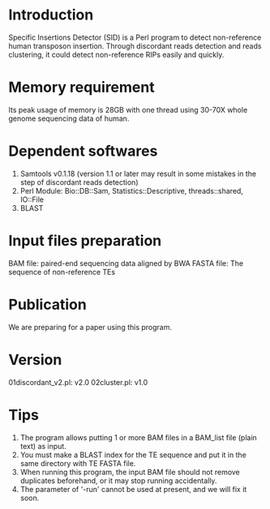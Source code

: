 Introduction
==================
Specific Insertions Detector (SID) is a Perl program to detect non-reference human transposon insertion. Through discordant reads detection and reads clustering, it could detect non-reference RIPs easily and quickly.

Memory requirement
==================
Its peak usage of memory is 28GB with one thread using 30-70X whole genome sequencing data of human.


Dependent softwares
==================
1. Samtools v0.1.18 (version 1.1 or later may result in some mistakes in the step of discordant reads detection) 
2. Perl Module: Bio::DB::Sam, Statistics::Descriptive, threads::shared, IO::File 
3. BLAST 


Input files preparation
==================
BAM file: paired-end sequencing data aligned by BWA 
FASTA file: The sequence of non-reference TEs


Publication
==================
We are preparing for a paper using this program.

Version
==================
01discordant_v2.pl: v2.0
02cluster.pl: v1.0

Tips
==================
1. The program allows putting 1 or more BAM files in a BAM_list file (plain text) as input. 
2. You must make a BLAST index for the TE sequence and put it in the same directory with TE FASTA file.
3. When running this program, the input BAM file should not remove duplicates beforehand, or it may stop running accidentally.
4. The parameter of '-run' cannot be used at present, and we will fix it soon.
